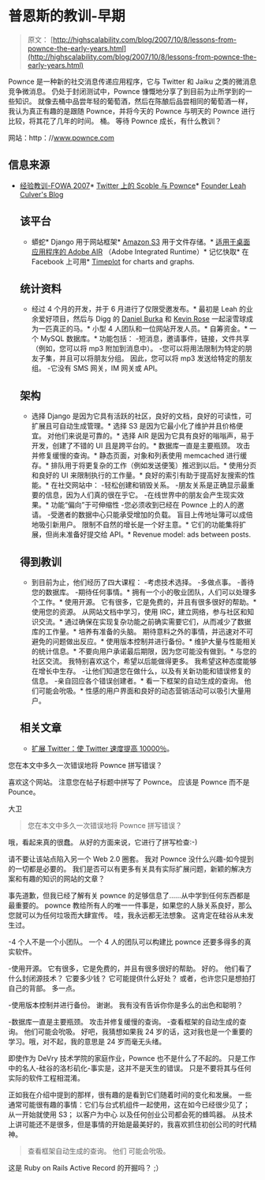 # 普恩斯的教训-早期

> 原文： [http://highscalability.com/blog/2007/10/8/lessons-from-pownce-the-early-years.html](http://highscalability.com/blog/2007/10/8/lessons-from-pownce-the-early-years.html)

Pownce 是一种新的社交消息传递应用程序，它与 Twitter 和 Jaiku 之类的微消息竞争微消息。 仍处于封闭测试中，Pownce 慷慨地分享了到目前为止所学到的一些知识。 就像去桶中品尝年轻的葡萄酒，然后在陈酿后品尝相同的葡萄酒一样，我认为真正有趣的是跟随 Pownce，并将今天的 Pownce 与明天的 Pownce 进行比较，将其花了几年的时间。 桶。 等待 Pownce 成长，有什么教训？

网站：http：//www.pownce.com

## 信息来源

*   [经验教训-FOWA 2007](http://www.leahculver.com/2007/10/08/pownce-lessons-learned-fowa-2007/)*   [Twitter 上的 Scoble 与 Pownce](http://scobleizer.com/2007/07/04/twitter-vs-pownce/)*   [Founder Leah Culver's Blog](http://www.leahculver.com)

    ## 该平台

    *   蟒蛇*   Django 用于网站框架*   [Amazon S3](http://www.highscalability.com/build-infinitely-scalable-infrastructure-100-using-amazon-services) 用于文件存储。*   [适用于桌面应用程序的 Adobe AIR](http://labs.adobe.com/technologies/air/) （Adobe Integrated Runtime）*   记忆快取*   在 Facebook 上可用*   [Timeplot](http://simile.mit.edu/timeplot/) for charts and graphs.

    ## 统计资料

    *   经过 4 个月的开发，并于 6 月进行了仅限受邀发布。*   最初是 Leah 的业余爱好项目，然后与 Digg 的 [Daniel Burka](http://deltatangobravo.com/) 和 [Kevin Rose](http://kevinrose.com/) 一起滚雪球成为一匹真正的马。*   小型 4 人团队和一位网站开发人员。*   自筹资金。*   一个 MySQL 数据库。*   功能包括：
    -短消息，邀请事件，链接，文件共享（例如，您可以将 mp3 附加到消息中）。
    -您可以将用法限制为特定的朋友子集，并且可以将朋友分组。 因此，您可以将 mp3 发送给特定的朋友组。
    -它没有 SMS 网关，IM 网关或 API。

    ## 架构

    *   选择 Django 是因为它具有活跃的社区，良好的文档，良好的可读性，可扩展且可自动生成管理。*   选择 S3 是因为它最小化了维护并且价格便宜。 对他们来说是可靠的。*   选择 AIR 是因为它具有良好的嗡嗡声，易于开发，创建了不错的 UI 且是跨平台的。*   数据库一直是主要瓶颈。 攻击并修复缓慢的查询。*   静态页面，对象和列表使用 memcached 进行缓存。*   排队用于将更复杂的工作（例如发送便笺）推迟到以后。*   使用分页和良好的 UI 来限制执行的工作量。*   良好的索引有助于提高好友搜索的性能。*   在社交网站中：
    -轻松创建和销毁关系。
    -朋友关系是正确显示最重要的信息，因为人们真的很在乎它。
    -在线世界中的朋友会产生现实效果。*   功能“偏向”于可伸缩性
    -您必须收到已经在 Pownce 上的人的邀请。
    -受邀者的数据中心只能承受增加的负载。 盲目上传地址簿可以成倍地吸引新用户。 限制不自然的增长是一个好主意。*   它们的功能集将扩展，但尚未准备好提交给 API。*   Revenue model: ads between posts.

    ## 得到教训

    *   到目前为止，他们经历了四大课程：
    -考虑技术选择。
    -多做点事。
    -善待您的数据库。
    -期待任何事情。*   拥有一个小的敬业团队，人们可以处理多个工作。*   使用开源。 它有很多，它是免费的，并且有很多很好的帮助。*   使用您的资源。 从网站文档中学习，使用 IRC，建立网络，参与社区和知识交流。*   通过确保在实现复杂功能之前确实需要它们，从而减少了数据库的工作量。*   培养有准备的头脑。 期待意料之外的事情，并迅速对不可避免的问题做出反应。*   使用版本控制并进行备份。*   维护大量与性能相关的统计信息。*   不要向用户承诺最后期限，因为您可能没有做到。*   与您的社区交流。 我特别喜欢这个，希望以后能做得更多。 我希望这种态度能够在增长中生存。
    -让他们知道您在做什么，以及有关新功能和错误修复的信息。
    -亲自回应各个错误创建者。*   看一下框架的自动生成的查询。 他们可能会吮吸。*   性感的用户界面和良好的动态营销活动可以吸引大量用户。

    ## 相关文章

    *   [扩展 Twitter：使 Twitter 速度提高 10000％](http://highscalability.com/scaling-twitter-making-twitter-10000-percent-faster)。

您在本文中多久一次错误地将 Pownce 拼写错误？

喜欢这个网站。 注意您在帖子标题中拼写了 Pownce。 应该是 Pownce 而不是 Pounce。

大卫

>您在本文中多久一次错误地将 Pownce 拼写错误？

哦，看起来真的很蠢。 从好的方面来说，它进行了拼写检查:-)

请不要让该站点陷入另一个 Web 2.0 圈套。 我对 Pownce 没什么兴趣-如今提到的一切都是必要的。 我们是否可以有更多有关具有实际扩展问题，新颖的解决方案和有趣的知识的网站的文章？

事先道歉，但我已经了解有关 pownce 的足够信息了……从中学到任何东西都是最重要的。 pownce 教给所有人的唯一一件事是，如果您的人脉关系良好，那么您就可以为任何垃圾而大肆宣传。 哇，我永远都无法想象。 这肯定在硅谷从未发生过。

-4 个人不是一个小团队。 一个 4 人的团队可以构建比 pownce 还要多得多的真实软件。

-使用开源。 它有很多，它是免费的，并且有很多很好的帮助。
好的。 他们看了什么封闭源技术？ 它要多少钱？ 它可能提供什么好处？ 或者，也许您只是想拍打自己的背部。 多一点。

-使用版本控制并进行备份。
谢谢。 我有没有告诉你你是多么的出色和聪明？

-数据库一直是主要瓶颈。 攻击并修复缓慢的查询。
-查看框架的自动生成的查询。 他们可能会吮吸。
好吧，我猜想如果我 24 岁的话，这对我也是一个重要的学习。哦，对不起，我的意思是 24 岁而毫无头绪。

即使作为 DeVry 技术学院的家庭作业，Pownce 也不是什么了不起的。
只是工作中的名人-硅谷的洛杉矶化-事实是，这并不是天生的错误。 只是不要将其与任何实际的软件工程相混淆。

正如我在介绍中提到的那样，很有趣的是看到它们随着时间的变化和发展。 一些通常可能很有趣的事情：它们与台式机组件一起使用，这在如今已经很少见了； 从一开始就使用 S3； 以客户为中心 以及任何创业公司都会死的蜂鸣器。 从技术上讲可能还不是很多，但是事情的开始是最美好的，我喜欢抓住初创公司的时代精神。

>查看框架自动生成的查询。 他们
>可能会吮吸。

这是 Ruby on Rails Active Record 的开掘吗？ ;）